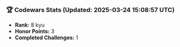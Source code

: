 ### 🏆 Codewars Stats (Updated: 2025-03-24 15:08:57 UTC)

- **Rank:** 8 kyu
- **Honor Points:** 3
- **Completed Challenges:** 1
